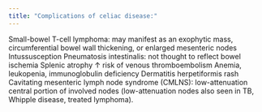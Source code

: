 ```yaml
---
title: "Complications of celiac disease:"
---
```

Small-bowel T-cell lymphoma: may manifest as an exophytic mass, circumferential bowel wall thickening, or enlarged mesenteric nodes
Intussusception
Pneumatosis intestinalis: not thought to reflect bowel ischemia
Splenic atrophy
&#8593; risk of venous thromboembolism
Anemia, leukopenia, immunoglobulin deficiency
Dermatitis herpetiformis rash
Cavitating mesenteric lymph node syndrome (CMLNS): low-attenuation central portion of involved nodes (low-attenuation nodes also seen in TB, Whipple disease, treated lymphoma).

